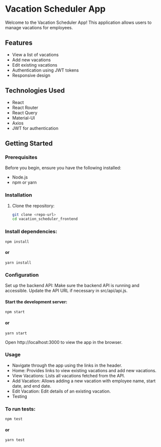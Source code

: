 # Vacation Scheduler App

Welcome to the Vacation Scheduler App! This application allows users to manage vacations for employees.

## Features

- View a list of vacations
- Add new vacations
- Edit existing vacations
- Authentication using JWT tokens
- Responsive design

## Technologies Used

- React
- React Router
- React Query
- Material-UI
- Axios
- JWT for authentication

## Getting Started

### Prerequisites

Before you begin, ensure you have the following installed:

- Node.js
- npm or yarn

### Installation

1. Clone the repository:

   ```bash
   git clone <repo-url>
   cd vacation_scheduler_frontend
   ```
### Install dependencies:
```
npm install
```
#### or
```
yarn install
```
###  Configuration
Set up the backend API: Make sure the backend API is running and accessible. Update the API URL if necessary in src/api/api.js.

#### Start the development server:
```
npm start
```
#### or
```
yarn start
```

Open http://localhost:3000 to view the app in the browser.

### Usage
- Navigate through the app using the links in the header.
- Home: Provides links to view existing vacations and add new vacations.
- View Vacations: Lists all vacations fetched from the API.
- Add Vacation: Allows adding a new vacation with employee name, start date, and end date.
- Edit Vacation: Edit details of an existing vacation.
- Testing

### To run tests:
```
npm test
```
#### or
```
yarn test
```